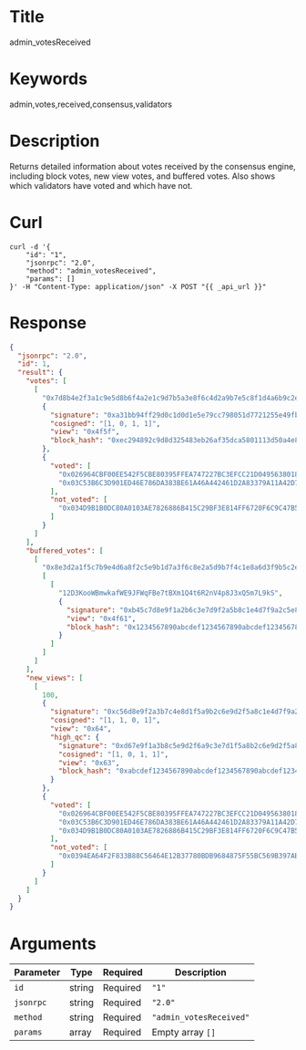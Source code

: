 # Title

admin_votesReceived

# Keywords

admin,votes,received,consensus,validators

# Description

Returns detailed information about votes received by the consensus engine, including block votes, new view votes, and buffered votes. Also shows which validators have voted and which have not.

# Curl

```shell
curl -d '{
    "id": "1",
    "jsonrpc": "2.0",
    "method": "admin_votesReceived",
    "params": []
}' -H "Content-Type: application/json" -X POST "{{ _api_url }}"
```

# Response

```json
{
  "jsonrpc": "2.0",
  "id": 1,
  "result": {
    "votes": [
      [
        "0x7d8b4e2f3a1c9e5d8b6f4a2e1c9d7b5a3e8f6c4d2a9b7e5c8f1d4a6b9c2e7f5a",
        {
          "signature": "0xa31bb94ff29d0c1d0d1e5e79cc798051d7721255e49fbdb5dffc50e9a641247d7173c9e3673539593092b1746fa573fe12fb510436086e62f2c7fc1fddf18d18f5e7a3a7168965b67fc2aa70da89ac36cca8b90bdf54861415e9092ea34826f3",
          "cosigned": "[1, 0, 1, 1]",
          "view": "0x4f5f",
          "block_hash": "0xec294892c9d8d325483eb26af35dca5801113d50a4e8ab0f85cfa15a44a7b65e"
        },
        {
          "voted": [
            "0x026964CBF00EE542F5CBE80395FFEA747227BC3EFCC21D04956380180A9BE21546",
            "0x03C53B6C3D901ED46E786DA383BE61A46A442461D2A83379A11A42D7403FB7102E"
          ],
          "not_voted": [
            "0x034D9B1B0DC80A0103AE7826886B415C29BF3E814FF6720F6C9C47B57589EFEAAA"
          ]
        }
      ]
    ],
    "buffered_votes": [
      [
        "0x8e3d2a1f5c7b9e4d6a8f2c5e9b1d7a3f6c8e2a5d9b7f4c1e8a6d3f9b5c2e7a4",
        [
          [
            "12D3KooWBmwkafWE9JFWqFBe7tBXm1Q4t6R2nV4p8J3xQ5m7L9kS",
            {
              "signature": "0xb45c7d8e9f1a2b6c3e7d9f2a5b8c1e4d7f9a2c5e8b1d4f7a9c2e5b8d1f4a7c9",
              "view": "0x4f61",
              "block_hash": "0x1234567890abcdef1234567890abcdef1234567890abcdef1234567890abcdef"
            }
          ]
        ]
      ]
    ],
    "new_views": [
      [
        100,
        {
          "signature": "0xc56d8e9f2a3b7c4e8d1f5a9b2c6e9d2f5a8c1e4d7f9a2c5e8b1d4f7a9c2e5b8",
          "cosigned": "[1, 1, 0, 1]",
          "view": "0x64",
          "high_qc": {
            "signature": "0xd67e9f1a3b8c5e9d2f6a9c3e7d1f5a8b2c6e9d2f5a8c1e4d7f9a2c5e8b1d4f7",
            "cosigned": "[1, 0, 1, 1]",
            "view": "0x63",
            "block_hash": "0xabcdef1234567890abcdef1234567890abcdef1234567890abcdef1234567890"
          }
        },
        {
          "voted": [
            "0x026964CBF00EE542F5CBE80395FFEA747227BC3EFCC21D04956380180A9BE21546",
            "0x03C53B6C3D901ED46E786DA383BE61A46A442461D2A83379A11A42D7403FB7102E",
            "0x034D9B1B0DC80A0103AE7826886B415C29BF3E814FF6720F6C9C47B57589EFEAAA"
          ],
          "not_voted": [
            "0x0394EA64F2F833B88C56464E12B37780BDB9684875F55BC569B397ABE0FCCD8E0E"
          ]
        }
      ]
    ]
  }
}
```

# Arguments

| Parameter | Type   | Required | Description                 |
|-----------|--------|----------|-----------------------------|
| `id`      | string | Required | `"1"`                       |
| `jsonrpc` | string | Required | `"2.0"`                     |
| `method`  | string | Required | `"admin_votesReceived"`     |
| `params`  | array  | Required | Empty array `[]`            |

